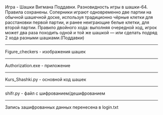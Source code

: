 Игра - Шашки Вигмана Поддавки. Разновидность игры в шашки-64. Правила сохранены. Соперники играют одновременно две партии на обычной шашечной доске, используя традиционно чёрные клетки для расстановки первой партии, и ранее неиграющие белые клетки, для второй партии. Правило двойного хода: выполняя очередной ход, игрок может два раза походить одной и той же шашкой — или сделать подряд 2 хода разными шашками.(Поддавки)
***
Figure_checkers - изображения шашек
***
Authorization.exe - приложение
***
Kurs_Shashki.py - основной код шашек
***
shifr.py - файл с шифрованием/дешифрованием
***
Запись зашифрованных данных перенесена в login.txt
